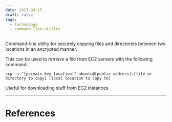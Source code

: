 ```yaml
---
date: 2023-03-15
draft: false
tags:
  - technology
  - command-line-utility
---
```

Command-line utility for securely copying files and directories between two locations in an encrypted manner.

This can be used to retrieve a file from EC2 servers with the following command:

`scp -i "[private key location]" ubuntu@[public address]:[file or directory to copy] [local location to copy to]`

Useful for downloading stuff from EC2 instances

---
# References
